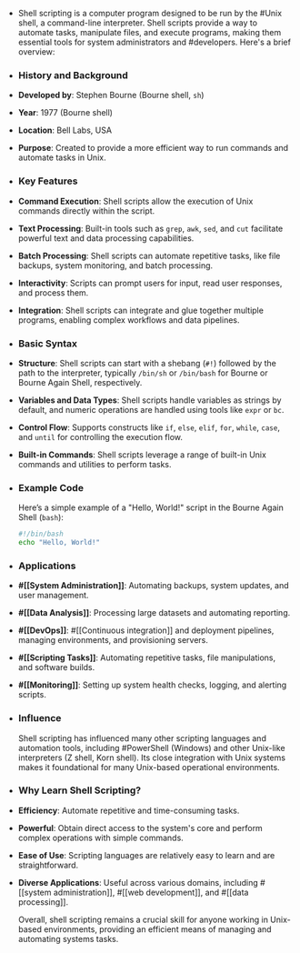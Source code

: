 - Shell scripting is a computer program designed to be run by the #Unix shell, a command-line interpreter. Shell scripts provide a way to automate tasks, manipulate files, and execute programs, making them essential tools for system administrators and #developers. Here's a brief overview:
- ### **History and Background**
- **Developed by**: Stephen Bourne (Bourne shell, `sh`)
- **Year**: 1977 (Bourne shell)
- **Location**: Bell Labs, USA
- **Purpose**: Created to provide a more efficient way to run commands and automate tasks in Unix.
- ### **Key Features**
- **Command Execution**: Shell scripts allow the execution of Unix commands directly within the script.
- **Text Processing**: Built-in tools such as `grep`, `awk`, `sed`, and `cut` facilitate powerful text and data processing capabilities.
- **Batch Processing**: Shell scripts can automate repetitive tasks, like file backups, system monitoring, and batch processing.
- **Interactivity**: Scripts can prompt users for input, read user responses, and process them.
- **Integration**: Shell scripts can integrate and glue together multiple programs, enabling complex workflows and data pipelines.
- ### **Basic Syntax**
- **Structure**: Shell scripts can start with a shebang (`#!`) followed by the path to the interpreter, typically `/bin/sh` or `/bin/bash` for Bourne or Bourne Again Shell, respectively.
- **Variables and Data Types**: Shell scripts handle variables as strings by default, and numeric operations are handled using tools like `expr` or `bc`.
- **Control Flow**: Supports constructs like `if`, `else`, `elif`, `for`, `while`, `case`, and `until` for controlling the execution flow.
- **Built-in Commands**: Shell scripts leverage a range of built-in Unix commands and utilities to perform tasks.
- ### **Example Code**
  
  Here’s a simple example of a "Hello, World!" script in the Bourne Again Shell (`bash`):
  
  ```bash
  #!/bin/bash
  echo "Hello, World!"
  ```
- ### **Applications**
- **#[[System Administration]]**: Automating backups, system updates, and user management.
- **#[[Data Analysis]]**: Processing large datasets and automating reporting.
- **#[[DevOps]]**: #[[Continuous integration]] and deployment pipelines, managing environments, and provisioning servers.
- **#[[Scripting Tasks]]**: Automating repetitive tasks, file manipulations, and software builds.
- **#[[Monitoring]]**: Setting up system health checks, logging, and alerting scripts.
- ### **Influence**
  
  Shell scripting has influenced many other scripting languages and automation tools, including #PowerShell (Windows) and other Unix-like interpreters (Z shell, Korn shell). Its close integration with Unix systems makes it foundational for many Unix-based operational environments.
- ### **Why Learn Shell Scripting?**
- **Efficiency**: Automate repetitive and time-consuming tasks.
- **Powerful**: Obtain direct access to the system's core and perform complex operations with simple commands.
- **Ease of Use**: Scripting languages are relatively easy to learn and are straightforward.
- **Diverse Applications**: Useful across various domains, including #[[system administration]], #[[web development]], and #[[data processing]].
  
  Overall, shell scripting remains a crucial skill for anyone working in Unix-based environments, providing an efficient means of managing and automating systems tasks.